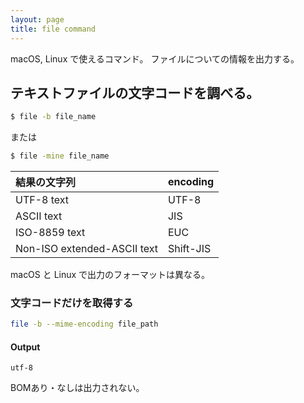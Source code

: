 ```yaml
---
layout: page
title: file command
---
```


macOS, Linux で使えるコマンド。
ファイルについての情報を出力する。

## テキストファイルの文字コードを調べる。

```sh
$ file -b file_name
```

または

```sh
$ file -mine file_name
```

| 結果の文字列 | encoding |
|:--|:--|
| UTF-8 text | UTF-8 |
| ASCII text | JIS |
| ISO-8859 text | EUC |
| Non-ISO extended-ASCII text	| Shift-JIS |

macOS と Linux で出力のフォーマットは異なる。

### 文字コードだけを取得する

```sh
file -b --mime-encoding file_path
```

#### Output

```
utf-8
```

BOMあり・なしは出力されない。
